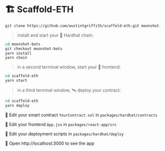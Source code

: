 # 🏗 Scaffold-ETH


```bash
git clone https://github.com/austintgriffith/scaffold-eth.git moonshot-bots
```

> install and start your 👷‍ Hardhat chain:

```bash
cd moonshot-bots
git checkout moonshot-bots
yarn install
yarn chain
```

> in a second terminal window, start your 📱 frontend:

```bash
cd scaffold-eth
yarn start
```

> in a third terminal window, 🛰 deploy your contract:

```bash
cd scaffold-eth
yarn deploy
```

🔏 Edit your smart contract `YourContract.sol` in `packages/hardhat/contracts`

📝 Edit your frontend `App.jsx` in `packages/react-app/src`

💼 Edit your deployment scripts in `packages/hardhat/deploy`

📱 Open http://localhost:3000 to see the app

